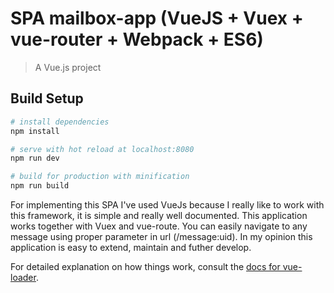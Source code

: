 # SPA mailbox-app (VueJS + Vuex + vue-router + Webpack + ES6)

> A Vue.js project

## Build Setup

``` bash
# install dependencies
npm install

# serve with hot reload at localhost:8080
npm run dev

# build for production with minification
npm run build
```

For implementing this SPA I've used VueJs because I really like to work with this framework, it is simple and really well documented. 
This application works together with Vuex and vue-route. You can easily navigate to any message using proper parameter in url (/message:uid). In my opinion this application is easy to extend, maintain and futher develop.

For detailed explanation on how things work, consult the [docs for vue-loader](http://vuejs.github.io/vue-loader).
